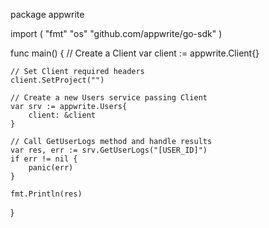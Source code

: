package appwrite

import (
    "fmt"
    "os"
    "github.com/appwrite/go-sdk"
)

func main() {
    // Create a Client
    var client := appwrite.Client{}

    // Set Client required headers
    client.SetProject("")

    // Create a new Users service passing Client
    var srv := appwrite.Users{
        client: &client
    }

    // Call GetUserLogs method and handle results
    var res, err := srv.GetUserLogs("[USER_ID]")
    if err != nil {
        panic(err)
    }

    fmt.Println(res)
}